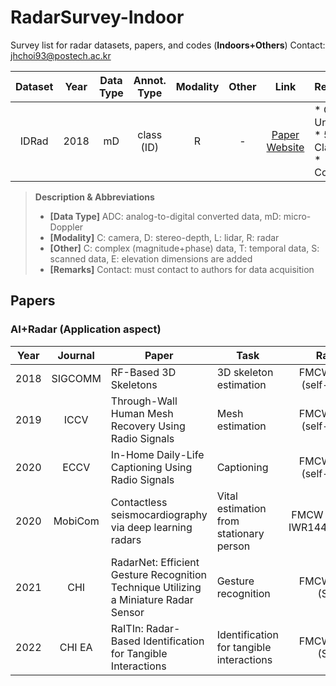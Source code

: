 # RadarSurvey-Indoor
Survey list for radar datasets, papers, and codes (**Indoors+Others**)
Contact: jhchoi93@postech.ac.kr

<!--Dataset-->
| Dataset | Year | Data Type | Annot. Type | Modality | Other | Link | Remarks |
| :----: | :----: | :----: | :----: | :----: | :----: | :----: | ---- |
| IDRad | 2018 | mD | class (ID) | R | - | [Paper](https://ieeexplore.ieee.org/document/8333730)<br> [Website](https://www.imec-int.com/en/IDRad) | * Ghent Univ.<br> * 5 Class<br> * Contact |

> **Description & Abbreviations**
> * **[Data Type]** ADC: analog-to-digital converted data, mD: micro-Doppler
> * **[Modality]** C: camera, D: stereo-depth, L: lidar, R: radar
> * **[Other]** C: complex (magnitude+phase) data, T: temporal data, S: scanned data, E: elevation dimensions are added
> * **[Remarks]** Contact: must contact to authors for data acquisition

<!--Paper-->
## Papers
### AI+Radar (Application aspect)
| Year | Journal | Paper | Task | Radar | Link | Remarks |
| :----: | :----: | ---- | ---- | :----: | :----: | :---- |
| 2018 | SIGCOMM | RF-Based 3D Skeletons | 3D skeleton estimation | FMCW Radar (self-made) | [Paper](https://dl.acm.org/doi/10.1145/3230543.3230579) | * MIT |
| 2019 | ICCV | Through-Wall Human Mesh Recovery Using Radio Signals | Mesh estimation | FMCW Radar (self-made) | [Paper](https://openaccess.thecvf.com/content_ICCV_2019/papers/Zhao_Through-Wall_Human_Mesh_Recovery_Using_Radio_Signals_ICCV_2019_paper.pdf) | * MIT |
| 2020 | ECCV | In-Home Daily-Life Captioning Using Radio Signals | Captioning | FMCW Radar (self-made) | [Paper](https://www.ecva.net/papers/eccv_2020/papers_ECCV/papers/123470103.pdf) | * MIT |
| 2020 | MobiCom | Contactless seismocardiography via deep learning radars | Vital estimation from stationary person | FMCW Radar (TI IWR1443BOOST) | [Paper](https://dl.acm.org/doi/10.1145/3372224.3419982) | * MIT |
| 2021 | CHI | RadarNet: Efficient Gesture Recognition Technique Utilizing a Miniature Radar Sensor | Gesture recognition | FMCW Radar (Soli) | [Paper](https://dl.acm.org/doi/abs/10.1145/3411764.3445367) | * Google |
| 2022 | CHI EA | RaITIn: Radar-Based Identification for Tangible Interactions | Identification for tangible interactions | FMCW Radar (Soli) | [Paper](https://dl.acm.org/doi/abs/10.1145/3491101.3519808) | * Univ. Auckland |
